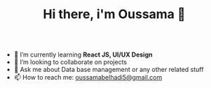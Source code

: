 <h1 align="center">Hi there, i'm Oussama 👋</h1>
<br><br>
<p align="center">

 - 🌱 I’m currently learning <b>React JS, UI/UX Design</b>
- 👯 I’m looking to collaborate on projects
- 💬 Ask me about Data base management or any other related stuff
- 📫 How to reach me: oussamabelhadi5@gmail.com
<!-- - Portfolio : https://oussama-belhadi.netlify.app -->
  
</p>




<!--
Here are some ideas to get you started:

- 😄 Pronouns: ...

- ⚡ Fun fact: ...

- 🤔 I’m looking for help with ...

-->
